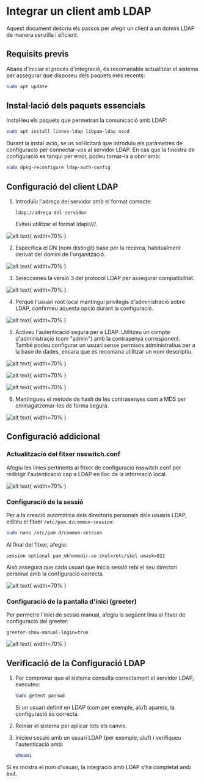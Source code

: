 # Integrar un client amb LDAP

Aquest document descriu els passos per afegir un client a un domini LDAP de manera senzilla i eficient.

## Requisits previs

Abans d'iniciar el procés d'integració, és recomanable actualitzar el sistema per assegurar que disposeu dels paquets més recents:

```bash
sudo apt update
```

## Instal·lació dels paquets essencials

Instal·leu els paquets que permetran la comunicació amb LDAP:

```bash
sudo apt install libnss-ldap libpam-ldap nscd
```

Durant la instal·lació, se us sol·licitarà que introduïu els paràmetres de configuració per connectar-vos al servidor LDAP. En cas que la finestra de configuració es tanqui per error, podeu tornar-la a obrir amb:

```bash
sudo dpkg-reconfigure ldap-auth-config
```

## Configuració del client LDAP

1. Introduïu l'adreça del servidor amb el format correcte:
    ```
    ldap://adreça-del-servidor
    ```
    Eviteu utilitzar el format ldapi:///.

![alt text](custom2/ldapp1.png){ width=70% }


2. Especifica el DN (nom distingit) base per la recerca, habitualment derivat del domini de l'organització.

![alt text](custom2/ldapp2.png){ width=70% }

3. Seleccioneu la versió 3 del protocol LDAP per assegurar compatibilitat.

![alt text](custom2/ldapp3.png){ width=70% }


4. Perquè l'usuari root local mantingui privilegis d'administració sobre LDAP, confirmeu aquesta opció durant la configuració.

![alt text](custom2/ldapp4.png){ width=70% }

5. Activeu l'autenticació segura per a LDAP. Utilitzeu un compte d'administració (com "admin") amb la contrasenya corresponent. També podeu configurar un usuari sense permisos administratius per a la base de dades, encara que es recomana utilitzar un nom descriptiu.

![alt text](custom2/ldapp5.png){ width=70% }

![alt text](custom2/ldapp6.png){ width=70% }

![alt text](custom2/ldapp7.png){ width=70% }

6. Mantingueu el mètode de hash de les contrasenyes com a MD5 per emmagatzemar-les de forma segura.

![alt text](custom2/ldapp8.png){ width=70% }


## Configuració addicional

### Actualització del fitxer nsswitch.conf

Afegiu les línies pertinents al fitxer de configuració nsswitch.conf per redirigir l'autenticació cap a LDAP en lloc de la informació local.

![alt text](custom2/ldapp9.png){ width=70% }

### Configuració de la sessió

Per a la creació automàtica dels directoris personals dels usuaris LDAP, editeu el fitxer `/etc/pam.d/common-session`:

```bash
sudo nano /etc/pam.d/common-session
```

Al final del fitxer, afegiu:

```
session optional pam_mkhomedir.so skel=/etc/skel umask=022
```

Això assegura que cada usuari que inicia sessió rebi el seu directori personal amb la configuració correcta.

![alt text](custom2/ldapp10.png){ width=70% }

### Configuració de la pantalla d'inici (greeter)

Per permetre l'inici de sessió manual, afegiu la següent línia al fitxer de configuració del greeter:

```
greeter-show-manual-login=true
```
![alt text](custom2/ldapp11.png){ width=70% }

## Verificació de la Configuració LDAP

1. Per comprovar que el sistema consulta correctament el servidor LDAP, executeu:

    ```bash
    sudo getent passwd
    ```

    Si un usuari definit en LDAP (com per exemple, alu1) apareix, la configuració és correcta.

2. Reiniar el sistema per aplicar tots els canvis.

3. Inicieu sessió amb un usuari LDAP (per exemple, alu1) i verifiqueu l'autenticació amb:

    ```bash
    whoami
    ```

Si es mostra el nom d'usuari, la integració amb LDAP s'ha completat amb èxit.


